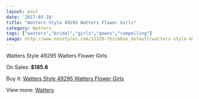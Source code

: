 ```yaml
---
layout: post
date: '2017-03-10'
title: "Watters Style 49295 Watters Flower Girls"
category: Watters
tags: ["watters","bridal","girls","gowns","compelling"]
image: http://www.novstyles.com/12320-thickbox_default/watters-style-49295-watters-flower-girls.jpg
---
```

Watters Style 49295 Watters Flower Girls

On Sales: **$185.8**
<a href="https://www.novstyles.com/en/watters/9022-watters-style-49295-watters-flower-girls.html"><amp-img layout="responsive" width="600" height="600" src="//www.novstyles.com/12320-thickbox_default/watters-style-49295-watters-flower-girls.jpg" alt="Watters Style 49295 Watters Flower Girls 0" /></a>

Buy it: [Watters Style 49295 Watters Flower Girls](https://www.novstyles.com/en/watters/9022-watters-style-49295-watters-flower-girls.html "Watters Style 49295 Watters Flower Girls")

View more: [Watters](https://www.novstyles.com/en/55-watters "Watters")